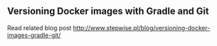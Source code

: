 ## Versioning Docker images with Gradle and Git

Read related blog post http://www.stepwise.pl/blog/versioning-docker-images-gradle-git/

